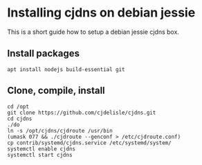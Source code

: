 # Installing cjdns on debian jessie

This is a short guide how to setup a debian jessie cjdns box.

## Install packages

	apt install nodejs build-essential git

## Clone, compile, install

	cd /opt
	git clone https://github.com/cjdelisle/cjdns.git
	cd cjdns
	./do
	ln -s /opt/cjdns/cjdroute /usr/bin
	(umask 077 && ./cjdroute --genconf > /etc/cjdroute.conf)
	cp contrib/systemd/cjdns.service /etc/systemd/system/
	systemctl enable cjdns
	systemctl start cjdns

